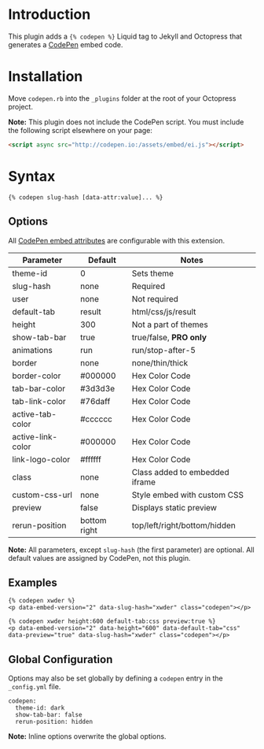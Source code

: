 # Introduction

This plugin adds a `{% codepen %}` Liquid tag to Jekyll and Octopress that generates a [CodePen](http://codepen.io) embed code.

# Installation

Move `codepen.rb` into the `_plugins` folder at the root of your Octopress project.

**Note:** This plugin does not include the CodePen script. You must include the following script elsewhere on your page:

```html
<script async src="http://codepen.io:/assets/embed/ei.js"></script>
```

# Syntax

```liquid
{% codepen slug-hash [data-attr:value]... %}
```

## Options

All [CodePen embed attributes](https://blog.codepen.io/documentation/features/embedded-pens/) are configurable with this extension.

Parameter         | Default      | Notes                         
------------------|--------------|-------------------------------
theme-id          | 0            | Sets theme                    
slug-hash         | none         | Required                      
user              | none         | Not required                  
default-tab       | result       | html/css/js/result            
height            | 300          | Not a part of themes          
show-tab-bar      | true         | true/false, **PRO only**      
animations        | run          | run/stop-after-5              
border            | none         | none/thin/thick               
border-color      | #000000      | Hex Color Code                
tab-bar-color     | #3d3d3e      | Hex Color Code                
tab-link-color    | #76daff      | Hex Color Code                
active-tab-color  | #cccccc      | Hex Color Code                
active-link-color | #000000      | Hex Color Code                
link-logo-color   | #ffffff      | Hex Color Code                
class             | none         | Class added to embedded iframe
custom-css-url    | none         | Style embed with custom CSS   
preview           | false        | Displays static preview       
rerun-position    | bottom right | top/left/right/bottom/hidden  

**Note:** All parameters, except `slug-hash` (the first parameter) are optional. All default values are assigned by CodePen, not this plugin.

## Examples

```
{% codepen xwder %}
<p data-embed-version="2" data-slug-hash="xwder" class="codepen"></p>
```

```
{% codepen xwder height:600 default-tab:css preview:true %}
<p data-embed-version="2" data-height="600" data-default-tab="css" data-preview="true" data-slug-hash="xwder" class="codepen"></p>
```

## Global Configuration

Options may also be set globally by defining a `codepen` entry in the `_config.yml` file.

```
codepen:
  theme-id: dark
  show-tab-bar: false
  rerun-position: hidden
```

**Note:** Inline options overwrite the global options.
